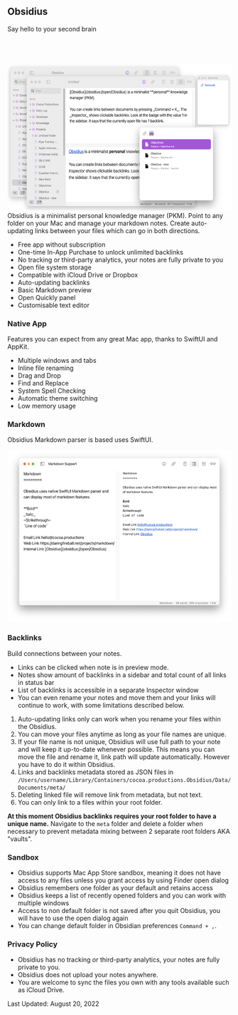 <h2 class="appName">Obsidius</h2>
<p class="hero">Say hello to your second brain</p>

<a href="https://apps.apple.com/app/caffeine/id1597510262" style="display:inline-block;overflow:hidden;background:url(images/mac-app-store.svg) no-repeat;width:165px;height:40px;" class="badge"></a>

<img src="/images/obsidian-promo.png" alt="Two Obsidian windows showing open text files" style="width: 577px; height: 328px;">
<br>
Obsidius is a minimalist personal knowledge manager (PKM). Point to any folder on your Mac and manage your markdown notes. Create auto-updating links between your files which can go in both directions. 

- Free app without subscription  
- One-time In-App Purchase to unlock unlimited backlinks
- No tracking or third-party analytics, your notes are fully private to you  
- Open file system storage   
- Compatible with iCloud Drive or Dropbox  
- Auto-updating backlinks  
- Basic Markdown preview  
- Open Quickly panel
- Customisable text editor  

<h3 id="privacy">Native App</h3>

Features you can expect from any great Mac app, thanks to SwiftUI and AppKit.

- Multiple windows and tabs
- Inline file renaming
- Drag and Drop
- Find and Replace
- System Spell Checking
- Automatic theme switching
- Low memory usage  

<h3 id="privacy">Markdown</h3>

Obsidius Markdown parser is based uses SwiftUI.

<img src="/images/markdown.png" alt="Editor window with preview on a right showing markdown features" style="width: 535px; height: 386px;">

<h3>Backlinks</h3>

Build connections between your notes. 

- Links can be clicked when note is in preview mode.
- Notes show amount of backlinks in a sidebar and total count of all links in status bar
- List of backlinks is accessible in a separate Inspector window
- You can even rename your notes and move them and your links will continue to work, with some limitations described below.

1. Auto-updating links only can work when you rename your files within the Obsidius.
2. You can move your files anytime as long as your file names are unique.
3. If your file name is not unique, Obsidius will use full path to your note and will keep it up-to-date whenever possible. This means you can move the file and rename it, link path will update automatically. However you have to do it within Obsidius.
4. Links and backlinks metadata stored as JSON files in `/Users/username/Library/Containers/cocoa.productions.Obsidius/Data/Documents/meta/`
5. Deleting linked file will remove link from metadata, but not text.
6. You can only link to a files within your root folder.

**At this moment Obsidius backlinks requires your root folder to have a unique name.**
Navigate to the `meta` folder and delete a folder when necessary to prevent metadata mixing between 2 separate root folders AKA "vaults".

<h3>Sandbox</h3>

- Obsidius supports Mac App Store sandbox, meaning it does not have access to any files unless you grant access by using Finder open dialog
- Obsidius remembers one folder as your default and retains access
- Obsidius keeps a list of recently opened folders and you can work with multiple windows
- Access to non default folder is not saved after you quit Obsidius, you will have to use the open dialog again
- You can change default folder in Obsidian preferences `Command + ,`.

<h3 id="privacy">Privacy Policy</h3>

- Obsidius has no tracking or third-party analytics, your notes are fully private to you. 
- Obsidius does not upload your notes anywhere. 
- You are welcome to sync the files you own with any tools available such as iCloud Drive.

Last Updated: August 20, 2022
